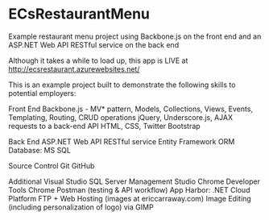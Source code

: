 ECsRestaurantMenu
=================

Example restaurant menu project using Backbone.js on the front end and an ASP.NET Web API RESTful service on the back end

Although it takes a while to load up, this app is LIVE at http://ecsrestaurant.azurewebsites.net/

This is an example project built to demonstrate the following skills to potential employers:

Front End
  Backbone.js - MV* pattern, Models, Collections, Views, Events, Templating, Routing, CRUD operations
  jQuery, Underscore.js, AJAX requests to a back-end API
  HTML, CSS, Twitter Bootstrap

Back End
  ASP.NET Web API RESTful service
  Entity Framework ORM
  Database: MS SQL

Source Control
  Git
  GitHub

Additional
  Visual Studio
  SQL Server Management Studio
  Chrome Developer Tools
  Chrome Postman (testing & API workflow)
  App Harbor: .NET Cloud Platform
  FTP + Web Hosting (images at ericcarraway.com)
  Image Editing (including personalization of logo) via GIMP
